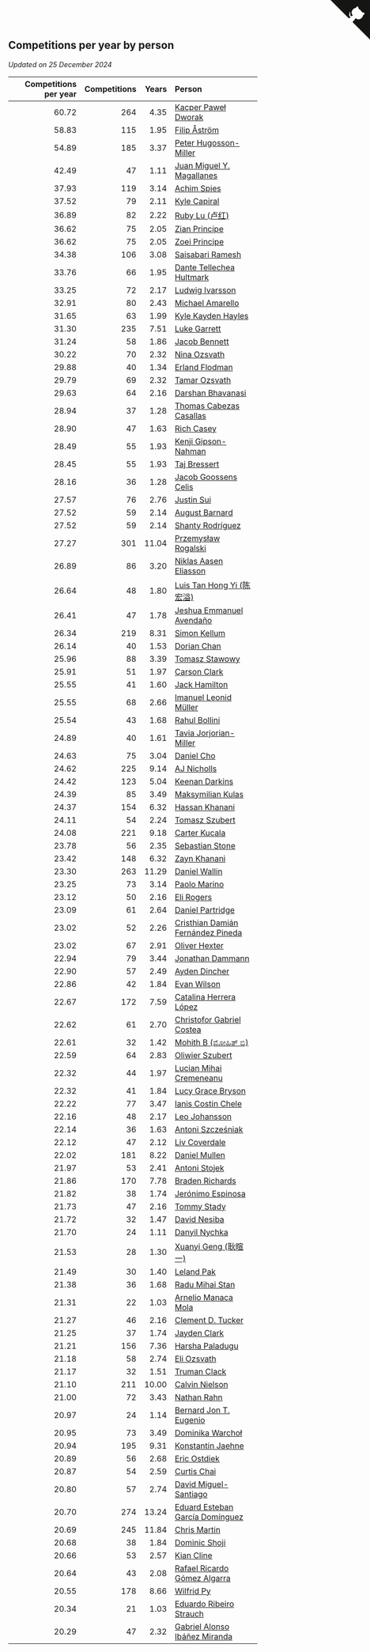 ## Competitions per year by person

*Updated on 25 December 2024*

| Competitions per year | Competitions | Years | Person |
| ---: | ---: | ---: | :--- |
| 60.72 | 264 | 4.35 | [Kacper Paweł Dworak](https://www.worldcubeassociation.org/persons/2020DWOR01) |
| 58.83 | 115 | 1.95 | [Filip Åström](https://www.worldcubeassociation.org/persons/2023ASTR01) |
| 54.89 | 185 | 3.37 | [Peter Hugosson-Miller](https://www.worldcubeassociation.org/persons/2021HUGO01) |
| 42.49 | 47 | 1.11 | [Juan Miguel Y. Magallanes](https://www.worldcubeassociation.org/persons/2023MAGA09) |
| 37.93 | 119 | 3.14 | [Achim Spies](https://www.worldcubeassociation.org/persons/2021SPIE01) |
| 37.52 | 79 | 2.11 | [Kyle Capiral](https://www.worldcubeassociation.org/persons/2022CAPI02) |
| 36.89 | 82 | 2.22 | [Ruby Lu (卢红)](https://www.worldcubeassociation.org/persons/2022LURU01) |
| 36.62 | 75 | 2.05 | [Zian Principe](https://www.worldcubeassociation.org/persons/2022PRIN08) |
| 36.62 | 75 | 2.05 | [Zoei Principe](https://www.worldcubeassociation.org/persons/2022PRIN09) |
| 34.38 | 106 | 3.08 | [Saisabari Ramesh](https://www.worldcubeassociation.org/persons/2021RAME01) |
| 33.76 | 66 | 1.95 | [Dante Tellechea Hultmark](https://www.worldcubeassociation.org/persons/2023HULT01) |
| 33.25 | 72 | 2.17 | [Ludwig Ivarsson](https://www.worldcubeassociation.org/persons/2022IVAR01) |
| 32.91 | 80 | 2.43 | [Michael Amarello](https://www.worldcubeassociation.org/persons/2022AMAR09) |
| 31.65 | 63 | 1.99 | [Kyle Kayden Hayles](https://www.worldcubeassociation.org/persons/2022HAYL02) |
| 31.30 | 235 | 7.51 | [Luke Garrett](https://www.worldcubeassociation.org/persons/2017GARR05) |
| 31.24 | 58 | 1.86 | [Jacob Bennett](https://www.worldcubeassociation.org/persons/2023BENN04) |
| 30.22 | 70 | 2.32 | [Nina Ozsvath](https://www.worldcubeassociation.org/persons/2022OZSV03) |
| 29.88 | 40 | 1.34 | [Erland Flodman](https://www.worldcubeassociation.org/persons/2023FLOD01) |
| 29.79 | 69 | 2.32 | [Tamar Ozsvath](https://www.worldcubeassociation.org/persons/2022OZSV04) |
| 29.63 | 64 | 2.16 | [Darshan Bhavanasi](https://www.worldcubeassociation.org/persons/2022BHAV01) |
| 28.94 | 37 | 1.28 | [Thomas Cabezas Casallas](https://www.worldcubeassociation.org/persons/2023CASA08) |
| 28.90 | 47 | 1.63 | [Rich Casey](https://www.worldcubeassociation.org/persons/2023CASE06) |
| 28.49 | 55 | 1.93 | [Kenji Gipson-Nahman](https://www.worldcubeassociation.org/persons/2023GIPS01) |
| 28.45 | 55 | 1.93 | [Taj Bressert](https://www.worldcubeassociation.org/persons/2023BRES01) |
| 28.16 | 36 | 1.28 | [Jacob Goossens Celis](https://www.worldcubeassociation.org/persons/2023CELI06) |
| 27.57 | 76 | 2.76 | [Justin Sui](https://www.worldcubeassociation.org/persons/2022SUIJ01) |
| 27.52 | 59 | 2.14 | [August Barnard](https://www.worldcubeassociation.org/persons/2022BARN21) |
| 27.52 | 59 | 2.14 | [Shanty Rodríguez](https://www.worldcubeassociation.org/persons/2022CUBI01) |
| 27.27 | 301 | 11.04 | [Przemysław Rogalski](https://www.worldcubeassociation.org/persons/2013ROGA02) |
| 26.89 | 86 | 3.20 | [Niklas Aasen Eliasson](https://www.worldcubeassociation.org/persons/2021ELIA01) |
| 26.64 | 48 | 1.80 | [Luis Tan Hong Yi (陈宏溢)](https://www.worldcubeassociation.org/persons/2023YILU01) |
| 26.41 | 47 | 1.78 | [Jeshua Emmanuel Avendaño](https://www.worldcubeassociation.org/persons/2023AVEN01) |
| 26.34 | 219 | 8.31 | [Simon Kellum](https://www.worldcubeassociation.org/persons/2016KELL12) |
| 26.14 | 40 | 1.53 | [Dorian Chan](https://www.worldcubeassociation.org/persons/2023DORI01) |
| 25.96 | 88 | 3.39 | [Tomasz Stawowy](https://www.worldcubeassociation.org/persons/2021STAW01) |
| 25.91 | 51 | 1.97 | [Carson Clark](https://www.worldcubeassociation.org/persons/2023CLAR02) |
| 25.55 | 41 | 1.60 | [Jack Hamilton](https://www.worldcubeassociation.org/persons/2023HAMI08) |
| 25.55 | 68 | 2.66 | [Imanuel Leonid Müller](https://www.worldcubeassociation.org/persons/2022MULL02) |
| 25.54 | 43 | 1.68 | [Rahul Bollini](https://www.worldcubeassociation.org/persons/2023BOLL01) |
| 24.89 | 40 | 1.61 | [Tavia Jorjorian-Miller](https://www.worldcubeassociation.org/persons/2023JORJ01) |
| 24.63 | 75 | 3.04 | [Daniel Cho](https://www.worldcubeassociation.org/persons/2021CHOD01) |
| 24.62 | 225 | 9.14 | [AJ Nicholls](https://www.worldcubeassociation.org/persons/2015NICH04) |
| 24.42 | 123 | 5.04 | [Keenan Darkins](https://www.worldcubeassociation.org/persons/2019DARK02) |
| 24.39 | 85 | 3.49 | [Maksymilian Kulas](https://www.worldcubeassociation.org/persons/2021KULA02) |
| 24.37 | 154 | 6.32 | [Hassan Khanani](https://www.worldcubeassociation.org/persons/2018KHAN26) |
| 24.11 | 54 | 2.24 | [Tomasz Szubert](https://www.worldcubeassociation.org/persons/2022SZUB02) |
| 24.08 | 221 | 9.18 | [Carter Kucala](https://www.worldcubeassociation.org/persons/2015KUCA01) |
| 23.78 | 56 | 2.35 | [Sebastian Stone](https://www.worldcubeassociation.org/persons/2022STON09) |
| 23.42 | 148 | 6.32 | [Zayn Khanani](https://www.worldcubeassociation.org/persons/2018KHAN28) |
| 23.30 | 263 | 11.29 | [Daniel Wallin](https://www.worldcubeassociation.org/persons/2013WALL03) |
| 23.25 | 73 | 3.14 | [Paolo Marino](https://www.worldcubeassociation.org/persons/2021MARI04) |
| 23.12 | 50 | 2.16 | [Eli Rogers](https://www.worldcubeassociation.org/persons/2022ROGE05) |
| 23.09 | 61 | 2.64 | [Daniel Partridge](https://www.worldcubeassociation.org/persons/2022PART02) |
| 23.02 | 52 | 2.26 | [Cristhian Damián Fernández Pineda](https://www.worldcubeassociation.org/persons/2022PINE05) |
| 23.02 | 67 | 2.91 | [Oliver Hexter](https://www.worldcubeassociation.org/persons/2022HEXT01) |
| 22.94 | 79 | 3.44 | [Jonathan Dammann](https://www.worldcubeassociation.org/persons/2021DAMM01) |
| 22.90 | 57 | 2.49 | [Ayden Dincher](https://www.worldcubeassociation.org/persons/2022DINC01) |
| 22.86 | 42 | 1.84 | [Evan Wilson](https://www.worldcubeassociation.org/persons/2023WILS11) |
| 22.67 | 172 | 7.59 | [Catalina Herrera López](https://www.worldcubeassociation.org/persons/2017LOPE31) |
| 22.62 | 61 | 2.70 | [Christofor Gabriel Costea](https://www.worldcubeassociation.org/persons/2022COST03) |
| 22.61 | 32 | 1.42 | [Mohith B (ಮೋಹಿತ್ ಬಿ)](https://www.worldcubeassociation.org/persons/2023BMOH01) |
| 22.59 | 64 | 2.83 | [Oliwier Szubert](https://www.worldcubeassociation.org/persons/2022SZUB01) |
| 22.32 | 44 | 1.97 | [Lucian Mihai Cremeneanu](https://www.worldcubeassociation.org/persons/2023CREM01) |
| 22.32 | 41 | 1.84 | [Lucy Grace Bryson](https://www.worldcubeassociation.org/persons/2023BRYS01) |
| 22.22 | 77 | 3.47 | [Ianis Costin Chele](https://www.worldcubeassociation.org/persons/2021CHEL01) |
| 22.16 | 48 | 2.17 | [Leo Johansson](https://www.worldcubeassociation.org/persons/2022JOHA08) |
| 22.14 | 36 | 1.63 | [Antoni Szcześniak](https://www.worldcubeassociation.org/persons/2023SZCZ04) |
| 22.12 | 47 | 2.12 | [Liv Coverdale](https://www.worldcubeassociation.org/persons/2022COVE02) |
| 22.02 | 181 | 8.22 | [Daniel Mullen](https://www.worldcubeassociation.org/persons/2016MULL04) |
| 21.97 | 53 | 2.41 | [Antoni Stojek](https://www.worldcubeassociation.org/persons/2022STOJ03) |
| 21.86 | 170 | 7.78 | [Braden Richards](https://www.worldcubeassociation.org/persons/2017RICH02) |
| 21.82 | 38 | 1.74 | [Jerónimo Espinosa](https://www.worldcubeassociation.org/persons/2023ESPI07) |
| 21.73 | 47 | 2.16 | [Tommy Stady](https://www.worldcubeassociation.org/persons/2022STAD01) |
| 21.72 | 32 | 1.47 | [David Nesiba](https://www.worldcubeassociation.org/persons/2023NESI01) |
| 21.70 | 24 | 1.11 | [Danyil Nychka](https://www.worldcubeassociation.org/persons/2023NYCH01) |
| 21.53 | 28 | 1.30 | [Xuanyi Geng (耿暄一)](https://www.worldcubeassociation.org/persons/2023GENG02) |
| 21.49 | 30 | 1.40 | [Leland Pak](https://www.worldcubeassociation.org/persons/2023PAKL02) |
| 21.38 | 36 | 1.68 | [Radu Mihai Stan](https://www.worldcubeassociation.org/persons/2023STAN09) |
| 21.31 | 22 | 1.03 | [Arnelio Manaca Mola](https://www.worldcubeassociation.org/persons/2023MOLA06) |
| 21.27 | 46 | 2.16 | [Clement D. Tucker](https://www.worldcubeassociation.org/persons/2022TUCK09) |
| 21.25 | 37 | 1.74 | [Jayden Clark](https://www.worldcubeassociation.org/persons/2023CLAR13) |
| 21.21 | 156 | 7.36 | [Harsha Paladugu](https://www.worldcubeassociation.org/persons/2017PALA08) |
| 21.18 | 58 | 2.74 | [Eli Ozsvath](https://www.worldcubeassociation.org/persons/2022OZSV01) |
| 21.17 | 32 | 1.51 | [Truman Clack](https://www.worldcubeassociation.org/persons/2023CLAC02) |
| 21.10 | 211 | 10.00 | [Calvin Nielson](https://www.worldcubeassociation.org/persons/2014NIEL03) |
| 21.00 | 72 | 3.43 | [Nathan Rahn](https://www.worldcubeassociation.org/persons/2021RAHN01) |
| 20.97 | 24 | 1.14 | [Bernard Jon T. Eugenio](https://www.worldcubeassociation.org/persons/2023EUGE02) |
| 20.95 | 73 | 3.49 | [Dominika Warchoł](https://www.worldcubeassociation.org/persons/2021WARC01) |
| 20.94 | 195 | 9.31 | [Konstantin Jaehne](https://www.worldcubeassociation.org/persons/2015JAEH01) |
| 20.89 | 56 | 2.68 | [Eric Ostdiek](https://www.worldcubeassociation.org/persons/2022OSTD01) |
| 20.87 | 54 | 2.59 | [Curtis Chai](https://www.worldcubeassociation.org/persons/2022CHAI02) |
| 20.80 | 57 | 2.74 | [David Miguel-Santiago](https://www.worldcubeassociation.org/persons/2022MIGU02) |
| 20.70 | 274 | 13.24 | [Eduard Esteban García Domínguez](https://www.worldcubeassociation.org/persons/2011EDUA01) |
| 20.69 | 245 | 11.84 | [Chris Martin](https://www.worldcubeassociation.org/persons/2013MART03) |
| 20.68 | 38 | 1.84 | [Dominic Shoji](https://www.worldcubeassociation.org/persons/2023SHOJ01) |
| 20.66 | 53 | 2.57 | [Kian Cline](https://www.worldcubeassociation.org/persons/2022CLIN01) |
| 20.64 | 43 | 2.08 | [Rafael Ricardo Gómez Algarra](https://www.worldcubeassociation.org/persons/2022ALGA01) |
| 20.55 | 178 | 8.66 | [Wilfrid Py](https://www.worldcubeassociation.org/persons/2016PYWI01) |
| 20.34 | 21 | 1.03 | [Eduardo Ribeiro Strauch](https://www.worldcubeassociation.org/persons/2023STRA33) |
| 20.29 | 47 | 2.32 | [Gabriel Alonso Ibáñez Miranda](https://www.worldcubeassociation.org/persons/2022MIRA06) |


<a href="https://github.com/jonatanklosko/wca_statistics" class="github-corner" aria-label="View source on Github"><svg width="80" height="80" viewBox="0 0 250 250" style="fill:#151513; color:#fff; position: absolute; top: 0; border: 0; right: 0;" aria-hidden="true"><path d="M0,0 L115,115 L130,115 L142,142 L250,250 L250,0 Z"></path><path d="M128.3,109.0 C113.8,99.7 119.0,89.6 119.0,89.6 C122.0,82.7 120.5,78.6 120.5,78.6 C119.2,72.0 123.4,76.3 123.4,76.3 C127.3,80.9 125.5,87.3 125.5,87.3 C122.9,97.6 130.6,101.9 134.4,103.2" fill="currentColor" style="transform-origin: 130px 106px;" class="octo-arm"></path><path d="M115.0,115.0 C114.9,115.1 118.7,116.5 119.8,115.4 L133.7,101.6 C136.9,99.2 139.9,98.4 142.2,98.6 C133.8,88.0 127.5,74.4 143.8,58.0 C148.5,53.4 154.0,51.2 159.7,51.0 C160.3,49.4 163.2,43.6 171.4,40.1 C171.4,40.1 176.1,42.5 178.8,56.2 C183.1,58.6 187.2,61.8 190.9,65.4 C194.5,69.0 197.7,73.2 200.1,77.6 C213.8,80.2 216.3,84.9 216.3,84.9 C212.7,93.1 206.9,96.0 205.4,96.6 C205.1,102.4 203.0,107.8 198.3,112.5 C181.9,128.9 168.3,122.5 157.7,114.1 C157.9,116.9 156.7,120.9 152.7,124.9 L141.0,136.5 C139.8,137.7 141.6,141.9 141.8,141.8 Z" fill="currentColor" class="octo-body"></path></svg></a><style>.github-corner:hover .octo-arm{animation:octocat-wave 560ms ease-in-out}@keyframes octocat-wave{0%,100%{transform:rotate(0)}20%,60%{transform:rotate(-25deg)}40%,80%{transform:rotate(10deg)}}@media (max-width:500px){.github-corner:hover .octo-arm{animation:none}.github-corner .octo-arm{animation:octocat-wave 560ms ease-in-out}}</style>
